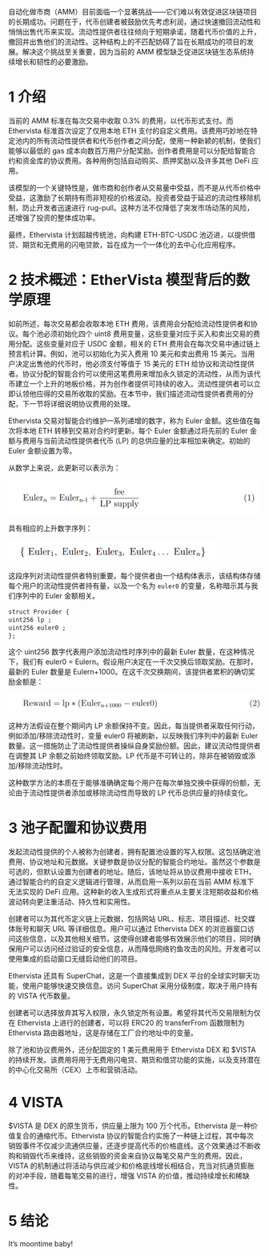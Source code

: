 自动化做市商（AMM）目前面临一个显著挑战——它们难以有效促进区块链项目的长期成功。问题在于，代币创建者被鼓励优先考虑利润，通过快速撤回流动性和悄悄出售代币来实现。流动性提供者往往倾向于短期承诺，随着代币价值的上升，撤回并出售他们的流动性。这种结构上的不匹配妨碍了旨在长期成功的项目的发展。解决这个挑战至关重要，因为当前的 AMM 模型缺乏促进区块链生态系统持续增长和韧性的必要激励。
# 1 介绍

当前的 AMM 标准在每次交易中收取 0.3% 的费用，以代币形式支付。而 Ethervista 标准首次设定了仅用本地 ETH 支付的自定义费用。该费用巧妙地在特定池内的所有流动性提供者和代币创作者之间分配，使用一种新颖的机制，使我们能够以最低的 gas 成本向数百万用户分配奖励。创作者费用是可以分配给智能合约和资金库的协议费用。各种用例包括自动购买、质押奖励以及许多其他 DeFi 应用。

该模型的一个关键特性是，做市商和创作者从交易量中受益，而不是从代币价格中受益，这激励了长期持有而非短视的价格波动。投资者受益于延迟的流动性移除机制，防止开发者迅速进行 rug-pull。这种方法不仅降低了突发市场动荡的风险，还增强了投资的整体成功率。

最终，Ethervista 计划超越传统池，向构建 ETH-BTC-USDC 池迈进，以提供借贷、期货和无费用的闪电贷款，旨在成为一个一体化的去中心化应用程序。

# 2 技术概述：EtherVista 模型背后的数学原理

如前所述，每次交易都会收取本地 ETH 费用，该费用会分配给流动性提供者和协议。每个池必须初始化四个 uint8 费用变量，这些变量对应于买入和卖出交易的费用分配。这些变量对应于 USDC 金额，相关的 ETH 费用会在每次交易中通过链上预言机计算。例如，池可以初始化为买入费用 10 美元和卖出费用 15 美元。当用户决定出售他的代币时，他必须支付等值于 15 美元的 ETH 给协议和流动性提供者。协议分配的智能合约可以使用这笔费用来增加永久锁定的流动性，从而为该代币建立一个上升的地板价格，并为创作者提供可持续的收入。流动性提供者可以立即认领他应得的交易所收取的奖励。在本节中，我们描述流动性提供者费用的分配，下一节将详细说明协议费用的处理。

Ethervista 交易对智能合约维护一系列递增的数字，称为 Euler 金额。这些值在每次将本地 ETH 转移到交易对合约时更新。每个 Euler 金额通过将先前的 Euler 金额与费用与当前流动性提供者代币 (LP) 的总供应量的比率相加来确定。初始的 Euler 金额设置为零。

从数学上来说，此更新可以表示为：

<img src="assets/image-20240908102241967.png" alt="image-20240908102241967" style="zoom: 50%;" />

具有相应的上升数字序列：

<img src="assets/image-20240908102333498.png" alt="image-20240908102333498" style="zoom:50%;" />

这段序列对流动性提供者特别重要。每个提供者由一个结构体表示，该结构体存储每个用户的流动性提供者持有量，以及一个名为 `euler0` 的变量，名称暗示其与我们序列中的 Euler 金额相关。

```
struct Provider {
uint256 lp ;
uint256 euler0 ;
};
```

这个 uint256 数字代表用户添加流动性时序列中的最新 Euler 数量，在这种情况下，我们有 euler0 = Eulern。假设用户决定在一千次交换后领取奖励。在那时，最新的 Euler 数量是 Eulern+1000。在这千次交换期间，该提供者累积的确切奖励金额是：

<img src="assets/image-20240908102532873.png" alt="image-20240908102532873" style="zoom:50%;" />

这种方法假设在整个期间内 LP 余额保持不变。因此，每当提供者采取任何行动，例如添加/移除流动性时，变量 euler0 将被刷新，以反映我们序列中的最新 Euler 数量。这一措施防止了流动性提供者操纵自身奖励份额。因此，建议流动性提供者在调整其 LP 余额之前始终领取奖励。LP 代币是不可转让的，除非在被销毁或添加/移除流动性时。

这种数学方法的本质在于能够准确确定每个用户在每次单独交换中获得的份额，无论由于流动性提供者添加或移除流动性而导致的 LP 代币总供应量的持续变化。

# 3 池子配置和协议费用

发起流动性提供的个人被称为创建者，拥有配置池设置的写入权限。这包括确定池费用、协议地址和元数据。关键参数是协议分配的智能合约地址。虽然这个参数是可选的，但默认设置为创建者的地址。随后，该地址将从协议费用中接收 ETH，通过智能合约的自定义逻辑进行管理，从而启用一系列以前在当前 AMM 标准下无法实现的 DeFi 应用。这种新的收入生成形式将重点从主要关注短期收益和价格波动转向更注重活动、持久性和实用性。

创建者可以为其代币定义链上元数据，包括网站 URL、标志、项目描述、社交媒体账号和聊天 URL 等详细信息。用户可以通过 Ethervista DEX 的浏览器窗口访问这些信息，以及其他相关细节。这使得创建者能够有效展示他们的项目，同时确保用户可以访问经过验证的安全信息，从而降低网络钓鱼攻击的风险。开发者可以使用集成的启动窗口无缝启动他们的项目。

Ethervista 还具有 SuperChat，这是一个直接集成到 DEX 平台的全球实时聊天功能，使用户能够快速交换信息。访问 SuperChat 采用分级制度，取决于用户持有的 VISTA 代币数量。

创建者可以选择放弃其写入权限，永久锁定所有设置。希望将其代币交易限制为仅在 Ethervista 上进行的创建者，可以将 ERC20 的 transferFrom 函数限制为 Ethervista 路由器地址，这是存储在工厂合约地址中的变量。

除了池和协议费用外，还分配固定的 1 美元费用用于 Ethervista DEX 和 $VISTA 的持续开发。该费用将用于无费用闪电贷、期货和借贷功能的实施，以及支持潜在的中心化交易所（CEX）上市和营销活动。

# 4 VISTA

$VISTA 是 DEX 的原生货币，供应量上限为 100 万个代币。Ethervista 是一种价值复合的通缩代币。Ethervista 协议的智能合约实施了一种链上过程，其中每次销毁事件不仅减少流通供应量，还逐步提高代币的价格底线。这个效果通过不断收购和销毁代币来维持，这些销毁的资金来自协议每笔交易产生的费用。因此，VISTA 的机制通过将活动与供应减少和价格底线增长相结合，充当对抗通货膨胀的对冲手段，随着每笔交易的进行，增强 VISTA 的价值，推动持续增长和稀缺性。

# 5 结论

It’s moontime baby!
